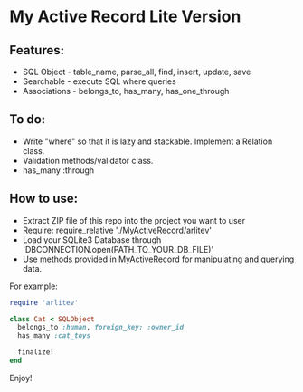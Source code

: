# My Active Record Lite Version

## Features:
* SQL Object - table_name, parse_all, find, insert, update, save
* Searchable - execute SQL where queries
* Associations - belongs_to, has_many, has_one_through

## To do:
* Write "where" so that it is lazy and stackable. Implement a Relation class.
* Validation methods/validator class.
* has_many :through

## How to use:
* Extract ZIP file of this repo into the project you want to user
* Require: require_relative './MyActiveRecord/arlitev'
* Load your SQLite3 Database through 'DBCONNECTION.open(PATH_TO_YOUR_DB_FILE)'
* Use methods provided in MyActiveRecord for manipulating and querying data.

For example:

```ruby
require 'arlitev'

class Cat < SQLObject
  belongs_to :human, foreign_key: :owner_id
  has_many :cat_toys

  finalize!
end
```

Enjoy!
